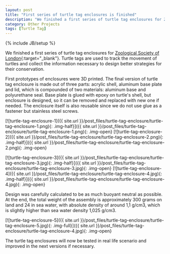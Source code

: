 ```yaml
---
layout: post
title: "First series of turtle tag enclosures is finished"
description: "We finished a first series of turtle tag enclosures for Zoological Society of London."
category: Other Projects
tags: [Turtle Tag]
---
```

{% include JB/setup %}


We finished a first series of turtle tag enclosures for [Zoological Society of London](http://www.zsl.org/){:target="_blank"}. Turtle tags are used to track the movement of turtles and collect the information necessary to design better strategies for their conservation.

First prototypes of enclosures were 3D printed. The final version of turtle tag enclosure is made out of three parts: acrylic shell, aluminum base plate and lid, which is compounded of two materials: aluminum base and polyurethane seal. Base plate is glued with epoxy on turtle's shell, but enclosure  is designed, so it can be removed and replaced with new one if needed. The enclosure itself is also reusable since we do not use glue as a fastener but stainless steel screws. 

[![turtle-tag-enclosure-1]({{ site.url }}/post_files/turtle-tag-enclosure/turtle-tag-enclosure-1.png){: .img-half}]({{ site.url }}/post_files/turtle-tag-enclosure/turtle-tag-enclosure-1.png){: .img-open}
[![turtle-tag-enclosure-2]({{ site.url }}/post_files/turtle-tag-enclosure/turtle-tag-enclosure-2.png){: .img-half}]({{ site.url }}/post_files/turtle-tag-enclosure/turtle-tag-enclosure-2.png){: .img-open}

[![turtle-tag-enclosure-3]({{ site.url }}/post_files/turtle-tag-enclosure/turtle-tag-enclosure-3.jpg){: .img-half}]({{ site.url }}/post_files/turtle-tag-enclosure/turtle-tag-enclosure-3.jpg){: .img-open}
[![turtle-tag-enclosure-4]({{ site.url }}/post_files/turtle-tag-enclosure/turtle-tag-enclosure-4.jpg){: .img-half}]({{ site.url }}/post_files/turtle-tag-enclosure/turtle-tag-enclosure-4.jpg){: .img-open}

Design was carefully calculated to be as much buoyant neutral as possible. At the end, the total weight of the assembly is approximately 300 grams on land and 24 in sea water, with absolute density of around 1,1 g/cm3, which is slightly higher than sea water density 1,025 g/cm3.

[![turtle-tag-enclosure-5]({{ site.url }}/post_files/turtle-tag-enclosure/turtle-tag-enclosure-5.jpg){: .img-full}]({{ site.url }}/post_files/turtle-tag-enclosure/turtle-tag-enclosure-4.jpg){: .img-open}

The turtle tag enclosures will now be tested in real life scenario and improved in the next versions if necessary.

